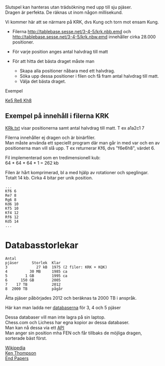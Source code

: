 Slutspel kan hanteras utan trädsökning med upp till sju pjäser.  
Dragen är perfekta. 
De räknas ut inom någon millisekund.  

Vi kommer här att se närmare på KRK, dvs Kung och torn mot ensam Kung.

* Filerna http://tablebase.sesse.net/3-4-5/krk.nbb.emd och http://tablebase.sesse.net/3-4-5/krk.nbw.emd innehåller cirka 28.000 positioner.

* För varje position anges antal halvdrag till matt 
* För att hitta det bästa draget måste man
    * Skapa alla positioner nåbara med ett halvdrag.
    * Söka upp dessa positioner i filen och få fram antal halvdrag till matt.
    * Välja det bästa draget. 

Exempel 

[Ke5 Re6 Kh8](https://syzygy-tables.info/?fen=7k/8/4R3/4K3/8/8/8/8_w_-_-_0_1)

## Exempel på innehåll i filerna KRK

[KRk.txt](Krk.txt) visar positionerna samt antal halvdrag till matt. T ex a1a2c1 7

Filerna innehåller ej dragen och är binärfiler.  
Man måste använda ett speciellt program där man går in med var och en av positionerna man vill slå upp. T ex returnerar Kf6, dvs "f6e6h8", värdet 6.  

Fil implementerad som en tredimensionell kub:  
64 * 64 * 64 * 1 = 262 kb  

Filen är hårt komprimerad, bl a med hjälp av rotationer och speglingar.  
Totalt 14 kb. Cirka 4 bitar per unik position.  

```
...
Kf6 6
Re7 8
Rg6 8
Kd6 10
Kf5 10
Kf4 12
Rf6 12
Kd5 14
...
```

# Databasstorlekar

```
Antal
pjäser      Storlek  Klar
3             27 kB  1975 (2 filer: KRK + KQK)
4          30 MB     1985 ca
5        1 GB        1995 ca
6      150 GB        2005
7    17 TB           2012
8  2000 TB           pågår
```

Åtta pjäser påbörjades 2012 och beräknas ta 2000 TB i anspråk.

Här kan man ladda ner [databaserna](http://tablebase.sesse.net/3-4-5/) för 3, 4 och 5 pjäser

Dessa databaser vill man inte lagra på sin laptop.  
Chess.com och Lichess har egna kopior av dessa databaser.  
Man kan nå dessa via ett [API](https://tablebase.lichess.ovh/standard?fen=7k/8/4R3/4K3/8/8/8/8%20w%20-%20-%200%201)  
Man anger sin position mha FEN och får tillbaks de möjliga dragen, sorterade bäst först.

[Wikipedia](https://en.wikipedia.org/wiki/Endgame_tablebase)  
[Ken Thompson](https://en.wikipedia.org/wiki/Ken_Thompson)  
[End Papers](https://web.archive.org/web/20090325093618/http://www.gadycosteff.com/eg/eg52.pdf)  